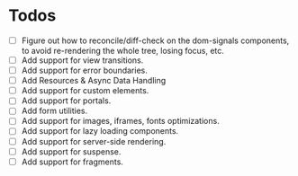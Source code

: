 # Todos

- [ ] Figure out how to reconcile/diff-check on the dom-signals components, to avoid re-rendering the whole tree, losing focus, etc.
- [ ] Add support for view transitions.
- [ ] Add support for error boundaries.
- [ ] Add Resources & Async Data Handling
- [ ] Add support for custom elements.
- [ ] Add support for portals.
- [ ] Add form utilities.
- [ ] Add support for images, iframes, fonts optimizations.
- [ ] Add support for lazy loading components.
- [ ] Add support for server-side rendering.
- [ ] Add support for suspense.
- [ ] Add support for fragments.
